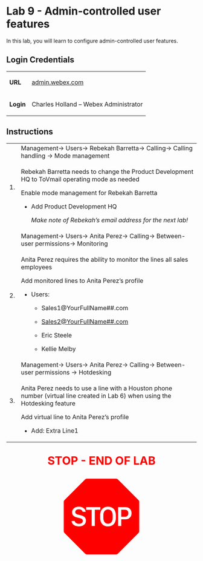 <style>

  td  {
    font-style: normal;
    font-size: 16px;
    }


    #p1 {
    color: #00B050;
    font-weight: bold;
    }

  #p2 {
    color: #4BACC6;
    font-weight: bold;
    }

  #p3 {
    font-weight: bold;
    }
    
  #p4 {
    color: red;
    font-weight: bold;
    text-align: center;
    font-size: 30px;
    }

  .container {
  text-align: center;
  }

</style>


# Lab 9 - Admin-controlled user features

In this lab, you will learn to configure admin-controlled user features.

## Login Credentials

<table>
<tr>
<td><p id="p3">URL</p></td>
<td><a href="https://admin.webex.com">admin.webex.com</a></td>
</tr>
<tr>
<td><p id="p3">Login</p></td>
<td>Charles Holland – Webex Administrator </td>
</tr>
</table>

## Instructions

<table>
<colgroup>
<col style="width: 4%" />
<col style="width: 95%" />
</colgroup>
<tbody>
<tr>
<td rowspan="2">1.</td>
<td>Management-&gt; Users-&gt; Rebekah Barretta-&gt; Calling-&gt;
Calling handling -&gt; Mode management</td>
</tr>
<tr>
<td><p>Rebekah Barretta needs to change the Product Development HQ to
ToVmail operating mode as needed</p>
<p>Enable mode management for Rebekah Barretta</p>
<ul>
<li><p>Add Product Development HQ</p>
<p><em>Make note of Rebekah’s email address for the next
lab!</em></p></li>
</ul></td>
</tr>


<tr>
<td rowspan="2">2.</td>
<td>Management-&gt; Users-&gt; Anita Perez-&gt; Calling-&gt;
Between-user permissions-&gt; Monitoring</td>
</tr>
<tr>
<td><p>Anita Perez requires the ability to monitor the lines all sales
employees</p>
<p>Add monitored lines to Anita Perez’s profile</p>
<ul>
<li><p>Users:</p>
<ul>
<li><p>Sales1@YourFullName##.com</p></li>
<li><p><a
href="mailto:Sales2@YourFullName">Sales2@YourFullName##.com</a></p></li>
<li><p>Eric Steele</p></li>
<li><p>Kellie Melby</p></li>
</ul></li>
</ul></td>
</tr>
<tr>
<td rowspan="2">3.</td>
<td>Management-&gt; Users-&gt; Anita Perez-&gt; Calling-&gt;
Between-user permissions -&gt; Hotdesking</td>
</tr>
<tr>
<td><p>Anita Perez needs to use a line with a Houston phone number
(virtual line created in Lab 6) when using the Hotdesking feature</p>
<p>Add virtual line to Anita Perez’s profile</p>
<ul>
<li><p>Add: Extra Line1</p></li>
</ul></td>
</tr>
</tbody>
</table>

<p id="p4">STOP - END OF LAB</p>

<div class="container">
<svg xmlns="http://www.w3.org/2000/svg" width="200" height="200" fill="red" class="bi bi-sign-stop-fill" viewBox="0 0 16 16">
  <path d="M10.371 8.277v-.553c0-.827-.422-1.234-.987-1.234-.572 0-.99.407-.99 1.234v.553c0 .83.418 1.237.99 1.237.565 0 .987-.408.987-1.237m2.586-.24c.463 0 .735-.272.735-.744s-.272-.741-.735-.741h-.774v1.485z"/>
  <path d="M4.893 0a.5.5 0 0 0-.353.146L.146 4.54A.5.5 0 0 0 0 4.893v6.214a.5.5 0 0 0 .146.353l4.394 4.394a.5.5 0 0 0 .353.146h6.214a.5.5 0 0 0 .353-.146l4.394-4.394a.5.5 0 0 0 .146-.353V4.893a.5.5 0 0 0-.146-.353L11.46.146A.5.5 0 0 0 11.107 0zM3.16 10.08c-.931 0-1.447-.493-1.494-1.132h.653c.065.346.396.583.891.583.524 0 .83-.246.83-.62 0-.303-.203-.467-.637-.572l-.656-.164c-.61-.147-.978-.51-.978-1.078 0-.706.597-1.184 1.444-1.184.853 0 1.386.475 1.436 1.087h-.645c-.064-.32-.352-.542-.797-.542-.472 0-.77.246-.77.6 0 .261.196.437.553.522l.654.161c.673.164 1.06.487 1.06 1.11 0 .736-.574 1.228-1.544 1.228Zm3.427-3.51V10h-.665V6.57H4.753V6h3.006v.568H6.587Zm4.458 1.16v.544c0 1.131-.636 1.805-1.661 1.805-1.026 0-1.664-.674-1.664-1.805V7.73c0-1.136.638-1.807 1.664-1.807s1.66.674 1.66 1.807ZM11.52 6h1.535c.82 0 1.316.55 1.316 1.292 0 .747-.501 1.289-1.321 1.289h-.865V10h-.665V6.001Z"/>
</svg>
</div>